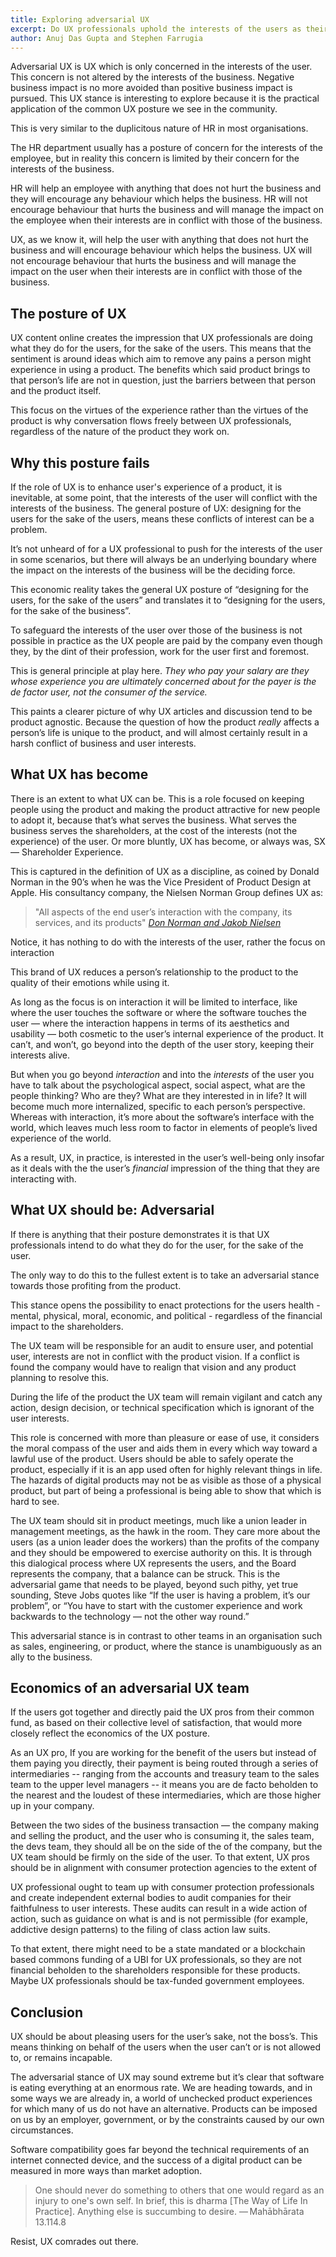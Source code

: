 ```yaml
---
title: Exploring adversarial UX
excerpt: Do UX professionals uphold the interests of the users as their posture suggest? If UX professionals don’t uphold user interests when hampered by the business interests, UX devolves to becoming Shareholder Experience (SX)
author: Anuj Das Gupta and Stephen Farrugia
---
```


Adversarial UX is UX which is only concerned in the interests of the user. This concern is not altered by the interests of the business. Negative business impact is no more avoided than positive business impact is pursued. This UX stance is interesting to explore because it is the practical application of the common UX posture we see in the community.

This is very similar to the duplicitous nature of HR in most organisations.

The HR department usually has a posture of concern for the interests of the employee, but in reality this concern is limited by their concern for the interests of the business. 

HR will help an employee with anything that does not hurt the business and they will encourage any behaviour which helps the business. HR will not encourage behaviour that hurts the business and will manage the impact on the employee when their interests are in conflict with those of the business.

UX, as we know it, will help the user with anything that does not hurt the business and will encourage behaviour which helps the business. UX will not encourage behaviour that hurts the business and will manage the impact on the user when their interests are in conflict with those of the business.

## The posture of UX

UX content online creates the impression that UX professionals are doing what they do for the users, for the sake of the users. This means that the sentiment is around ideas which aim to remove any pains a person might experience in using a product. The benefits which said product brings to that person’s life are not in question, just the barriers between that person and the product itself.

This focus on the virtues of the experience rather than the virtues of the product is why conversation flows freely between UX professionals, regardless of the nature of the product they work on.

## Why this posture fails

If the role of UX is to enhance user's experience of a product, it is inevitable, at some point, that the interests of the user will conflict with the interests of the business. The general posture of UX: designing for the users for the sake of the users, means these conflicts of interest can be a problem.

It’s not unheard of for a UX professional to push for the interests of the user in some scenarios, but there will always be an underlying boundary where the impact on the interests of the business will be the deciding force.

This economic reality takes the general UX posture of “designing for the users, for the sake of the users” and translates it to “designing for the users, for the sake of the business”.

To safeguard the interests of the user over those of the business is not possible in practice as the UX people are paid by the company even though they, by the dint of their profession, work for the user first and foremost.

This is general principle at play here. *They who pay your salary are they whose experience you are ultimately concerned about for the payer is the de factor user, not the consumer of the service.*

This paints a clearer picture of why UX articles and discussion tend to be product agnostic. Because the question of how the product *really* affects a person’s life is unique to the product, and will almost certainly result in a harsh conflict of business and user interests.

## What UX has become

There is an extent to what UX can be. This is a role focused on keeping people using the product and making the product attractive for new people to adopt it, because that’s what serves the business. What serves the business serves the shareholders, at the cost of the interests (not the experience) of the user. Or more bluntly, UX has become, or always was, SX — Shareholder Experience.

This is captured in the definition of UX as a discipline, as coined by Donald Norman in the 90’s when he was the Vice President of Product Design at Apple. His consultancy company, the Nielsen Norman Group defines UX as:

> "All aspects of the end user’s interaction with the company, its services, and its products" <cite>[Don Norman and Jakob Nielsen](https://www.nngroup.com/articles/definition-user-experience/)</cite>

Notice, it has nothing to do with the interests of the user, rather the focus on interaction

This brand of UX reduces a person’s relationship to the product to the quality of their emotions while using it. 

As long as the focus is on interaction it will be limited to interface, like where the user touches the software or where the software touches the user — where the interaction happens in terms of its aesthetics and usability — both cosmetic to the user’s internal experience of the product. It can’t, and won’t, go beyond into the depth of the user story, keeping their interests alive.

But when you go beyond *interaction* and into the *interests* of the user you have to talk about the psychological aspect, social aspect, what are the people thinking? Who are they? What are they interested in in life? It will become much more internalized, specific to each person’s perspective. Whereas with interaction, it’s more about the software’s interface with the world, which leaves much less room to factor in elements of people’s lived experience of the world. 

As a result, UX, in practice, is interested in the user’s well-being only insofar as it deals with the the user’s *financial* impression of the thing that they are interacting with.

## What UX should be: Adversarial

If there is anything that their posture demonstrates it is that UX professionals intend to do what they do for the user, for the sake of the user.

The only way to do this to the fullest extent is to take an adversarial stance towards those profiting from the product.

This stance opens the possibility to enact protections for the users health - mental, physical, moral, economic, and political - regardless of the financial impact to the shareholders.

The UX team will be responsible for an audit to ensure user, and potential user, interests are not in conflict with the product vision. If a conflict is found the company would have to realign that vision and any product planning to resolve this.

During the life of the product the UX team will remain vigilant and catch any action, design decision, or technical specification which is ignorant of the user interests.

This role is concerned with more than pleasure or ease of use, it considers the moral compass of the user and aids them in every which way toward a lawful use of the product. Users should be able to safely operate the product, especially if it is an app used often for highly relevant things in life. The hazards of digital products may not be as visible as those of a physical product, but part of being a professional is being able to show that which is hard to see.

The UX team should sit in product meetings, much like a union leader in management meetings, as the hawk in the room. They care more about the users (as a union leader does the workers) than the profits of the company and they should be empowered to exercise authority on this. It is through this dialogical process where UX represents the users, and the Board represents the company, that a balance can be struck. This is the adversarial game that needs to be played, beyond such pithy, yet true sounding, Steve Jobs quotes like “If the user is having a problem, it’s our problem”, or “You have to start with the customer experience and work backwards to the technology — not the other way round.”

This adversarial stance is in contrast to other teams in an organisation such as sales, engineering, or product, where the stance is unambiguously as an ally to the business.  

## Economics of an adversarial UX team

If the users got together and directly paid the UX pros from their common fund, as based on their collective level of satisfaction, that would more closely reflect the economics of the UX posture.

As an UX pro, If you are working for the benefit of the users but instead of them paying you directly, their payment is being routed through a series of intermediaries -- ranging from the accounts and treasury team to the sales team to the upper level managers -- it means you are de facto beholden to the nearest and the loudest of these intermediaries, which are those higher up in your company.

Between the two sides of the business transaction — the company making and selling the product, and the user who is consuming it, the sales team, the devs team, they should all be on the side of the of the company, but the UX team should be firmly on the side of the user. To that extent, UX pros should be in alignment with consumer protection agencies to the extent of 

UX professional ought to team up with consumer protection professionals and create independent external bodies to audit companies for their faithfulness to user interests. These audits can result in a wide action of action, such as guidance on what is and is not permissible (for example, addictive design patterns) to the filing of class action law suits. 

To that extent, there might need to be a state mandated or a blockchain based commons funding of a UBI for UX professionals, so they are not financial beholden to the shareholders responsible for these products. Maybe UX professionals should be tax-funded government employees.

## Conclusion

UX should be about pleasing users for the user’s sake, not the boss’s. This means thinking on behalf of the users when the user can’t or is not allowed to, or remains incapable.

The adversarial stance of UX may sound extreme but it’s clear that software is eating everything at an enormous rate. We are heading towards, and in some ways we are already in, a world of unchecked product experiences for which many of us do not have an alternative. Products can be imposed on us by an employer, government, or by the constraints caused by our own circumstances.

Software compatibility goes far beyond the technical requirements of an internet connected device, and the success of a digital product can be measured in more ways than market adoption.

> One should never do something to others that one would regard as an injury to one's own self. In brief, this is dharma [The Way of Life In Practice]. Anything else is succumbing to desire.
> — Mahābhārata 13.114.8

Resist, UX comrades out there.